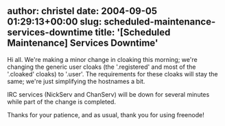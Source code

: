 author: christel
date: 2004-09-05 01:29:13+00:00
slug: scheduled-maintenance-services-downtime
title: '[Scheduled Maintenance] Services Downtime'
---

Hi all.  We're making a minor change in cloaking this morning; we're changing the generic user cloaks (the '.registered' and most of the '.cloaked' cloaks) to '.user'. The requirements for these cloaks will stay the same; we're just simplifying the hostnames a bit.



IRC services (NickServ and ChanServ) will be down for several minutes while part of the change is completed.



Thanks for your patience, and as usual, thank you for using freenode!
